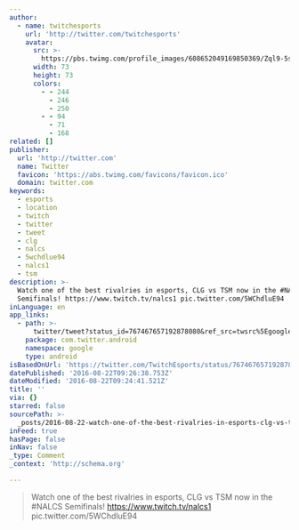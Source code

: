 ```yaml
---
author:
  - name: twitchesports
    url: 'http://twitter.com/twitchesports'
    avatar:
      src: >-
        https://pbs.twimg.com/profile_images/608652049169850369/Zql9-5sX_bigger.png
      width: 73
      height: 73
      colors:
        - - 244
          - 246
          - 250
        - - 94
          - 71
          - 168
related: []
publisher:
  url: 'http://twitter.com'
  name: Twitter
  favicon: 'https://abs.twimg.com/favicons/favicon.ico'
  domain: twitter.com
keywords:
  - esports
  - location
  - twitch
  - twitter
  - tweet
  - clg
  - nalcs
  - 5wchdlue94
  - nalcs1
  - tsm
description: >-
  Watch one of the best rivalries in esports, CLG vs TSM now in the #NALCS
  Semifinals! https://www.twitch.tv/nalcs1 pic.twitter.com/5WChdluE94
inLanguage: en
app_links:
  - path: >-
      twitter/tweet?status_id=767467657192878080&ref_src=twsrc%5Egoogle%7Ctwcamp%5Eandroidseo%7Ctwgr%5Estatus%7Ctwterm%5E767467657192878080
    package: com.twitter.android
    namespace: google
    type: android
isBasedOnUrl: 'https://twitter.com/TwitchEsports/status/767467657192878080'
datePublished: '2016-08-22T09:26:38.753Z'
dateModified: '2016-08-22T09:24:41.521Z'
title: ''
via: {}
starred: false
sourcePath: >-
  _posts/2016-08-22-watch-one-of-the-best-rivalries-in-esports-clg-vs-tsm-now-i.md
inFeed: true
hasPage: false
inNav: false
_type: Comment
_context: 'http://schema.org'

---
```

> Watch one of the best rivalries in esports, CLG vs TSM now in the \#NALCS Semifinals! https://www.twitch.tv/nalcs1 pic.twitter.com/5WChdluE94